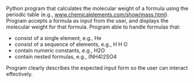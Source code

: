 Python program that calculates the molecular weight of a formula using the periodic table (e.g., www.chemicalelements.com/show/mass.html). Program accepts a formula as input from the user, and displays the molecular weight for that formula. Program able to handle formulas that:

- consist of a single element, e.g., He
- consist of a sequence of elements, e.g., H H O	
- contain numeric constants, e.g., H2O    
- contain nested formulas, e.g., (NH4)2SO4    

Program clearly describes the expected input form so the user can interact effectively.
